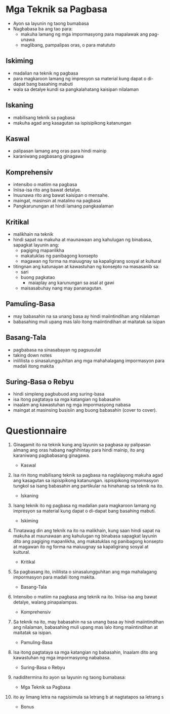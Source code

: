 # Mga Teknik sa Pagbasa
- Ayon sa layunin ng taong bumabasa
- Nagbabasa ba ang tao para:
	- makuha lamang ng mga impormasyong para mapalawak ang pag-unawa
	- maglibang, pampalipas oras, o para matututo
## Iskiming
- madalian na teknik ng pagbasa
- para magkaroon lamang ng impresyon sa material kung dapat o di-dapat bang basahing mabuti
- wala sa detalye kundi sa pangkalahatang kaisipan  nilalaman
## Iskaning
- mabilisang teknik sa pagbasa
- makuha agad ang kasagutan sa ispisipikong katanungan
## Kaswal
- palipasan lamang ang oras para hindi mainip
- karaniwang pagbasang ginagawa
## Komprehensiv
- intensibo o matiim na pagbasa
- Iniisa-isa rito ang bawat detalye.
- Inuunawa rito ang bawat kaisipan o mensahe.
- maingat, masinsin at matalino na pagbasa
- Pangkarunungan at hindi lamang pangkaalaman
## Kritikal
- malikhain na teknik
- hindi sapat na makuha at maunawaan ang kahulugan ng binabasa, sapagkat layunin ang:
	- pagiging mapanlikha
	- makatuklas ng panibagong konsepto
	- magawan ng forma na maiuugnay sa kapaligirang sosyal at kultural
- titingnan ang katunayan at kawastuhan ng konsepto na masasanib sa:
	- sari
	- buong pagkatao
		- maiaplay ang karunungan sa asal at gawi
	- maisasabuhay nang may pananagutan.

## Pamuling-Basa
- may babasahin na sa unang basa ay hindi maiintindihan ang nilalaman
- babasahing muli upang mas lalo itong maiintindihan at maitatak sa isipan

## Basang-Tala
- pagbabasa na sinasabayan ng pagsusulat
- taking down notes
- iniililista o sinasalungguhitan ang mga mahahalagang impormasyon para madali itong makita

## Suring-Basa o Rebyu
- hindi simpleng pagbubuod ang suring-basa
- isa itong pagtataya sa mga katangian ng babasahin 
- inaalam ang kawastuhan ng mga impormasyong nabasa
- maingat at masinsing busisiin ang buong babasahin (cover to cover).

# Questionnaire
1. Ginagamit ito na teknik kung ang layunin sa pagbasa ay palipasan almang ang oras habang naghihintay para hindi mainip, ito ang karaniwang pagbabasang ginagawa.
	- Kaswal

2. Isa rin itong mabilisang teknik sa pagbasa na naglalayong makuha agad ang kasagutan sa ispisipikong katanungan. ispisipikong impormasyon tungkol sa isang babasahin ang partikular na hinahanap sa teknik na ito.
	- Iskaning

3. Isang teknik ito ng pagbasa ng madalian para magkaroon lamang ng impresyon sa material kung dapat o di-dapat bang basahing mabuti.
	- Iskiming

4. Tinatawag din ang teknik na ito na malikhain, kung saan hindi sapat na makuha at maunawaan ang kahulugan ng binabasa sapagkat layunin dito ang pagiging mapanlikha, ang makatuklas ng panibagong konsepto at magawan ito ng forma na maiuugnay sa kapaligirang sosyal at kultural.
	- Kritikal

5. Sa pagbasang ito, inililista o sinasalungguhitan ang mga mahalagang impormasyon para madali itong makita.
	- Basang-Tala

6. Intensibo o matiim na pagbasa ang teknik na ito. Iniisa-isa ang bawat detalye, walang pinapalampas.
	- Komprehensiv

7. Sa teknik na ito, may babasahin na sa unang basa ay hindi maiintindihan ang nilalaman, babasahing muli upang mas lalo itong maiintindihan at maitatak sa isipan.
	- Pamuling-Basa

8. Isa itong pagtataya sa mga katangian ng babasahin, Inaalam dito ang kawastuhan ng mga impormasyong nababasa.
	- Suring-Basa o Rebyu

9. nadiditermina ito ayon sa layunin ng taong bumabasa:
	- Mga Teknik sa Pagbasa

10. ito ay limang letra na nagsisimula sa letrang b at nagtatapos sa letrang s
	- Bonus